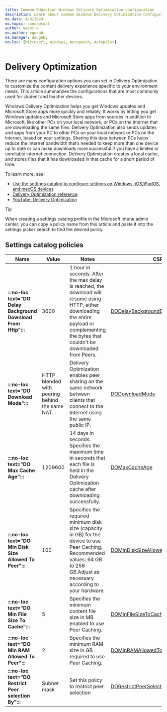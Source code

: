 ```yaml
---
title: Common Education Windows Delivery Optimization configuration
description: Learn about common Windows Delivery Optimization configuration used by Education organizations in Intune.
ms.date: 4/9/2024
ms.topic: conceptual
author: yegor-a
ms.author: egorabr
ms.manager: dougeby
no-loc: [Microsoft, Windows, Autopatch, Autopilot]
---
```


# Delivery Optimization

There are many configuration options you can set in Delivery Optimization to customize the content delivery experience specific to your environment needs. This article summarizes the configurations that are most commonly used for student and teacher devices.

Windows Delivery Optimization helps you get Windows updates and Microsoft Store apps more quickly and reliably. It works by letting you get Windows updates and Microsoft Store apps from sources in addition to Microsoft, like other PCs on your local network, or PCs on the internet that are downloading the same files. Delivery Optimization also sends updates and apps from your PC to other PCs on your local network or PCs on the internet, based on your settings. Sharing this data between PCs helps reduce the internet bandwidth that’s needed to keep more than one device up to date or can make downloads more successful if you have a limited or unreliable internet connection. Delivery Optimization creates a local cache, and stores files that it has downloaded in that cache for a short period of time.

To learn more, see:

- [Use the settings catalog to configure settings on Windows, iOS/iPadOS, and macOS devices](/mem/intune/configuration/settings-catalog)
- [Delivery Optimization reference](/windows/deployment/do/waas-delivery-optimization-reference)
- [YouTube: Delivery Optimization](https://www.youtube.com/playlist?list=PLMuDtq95SdKtN9lntgTcuhsYCsSQR4Dyl)

> [!TIP]
> When creating a settings catalog profile in the Microsoft Intune admin center, you can copy a policy name from this article and paste it into the settings picker search to find the desired policy.

## Settings catalog policies

| **Name** | **Value** | **Notes** | **CSP** |
|---|---|---|---|
| **:::no-loc text="DO Delay Background Download From Http":::** | 3600 | 1 hour in seconds. After the max delay is reached, the download will resume using HTTP, either downloading the entire payload or complementing the bytes that couldn't be downloaded from Peers. | [DODelayBackgroundDownloadFromHttp](/windows/client-management/mdm/policy-csp-deliveryoptimization#dodelaybackgrounddownloadfromhttp) |
| **:::no-loc text="DO Download Mode":::** | HTTP blended with peering behind the same NAT. | Delivery Optimization enables peer sharing on the same network between clients that connect to the Internet using the same public IP.  | [DODownloadMode](/windows/client-management/mdm/policy-csp-deliveryoptimization#dodownloadmode) |
| **:::no-loc text="DO Max Cache Age":::** | 1209600 | 14 days in seconds. Specifies the maximum time in seconds that each file is held in the Delivery Optimization cache after downloading successfully. | [DOMaxCacheAge](/windows/client-management/mdm/policy-csp-deliveryoptimization#domaxcacheage) |
| **:::no-loc text="DO Min Disk Size Allowed To Peer":::** | 100 | Specifies the required minimum disk size (capacity in GB) for the device to use Peer Caching. Recommended values: 64 GB to 256 GB.Adjust as necessary according to your hardware. | [DOMinDiskSizeAllowedToPeer](/windows/client-management/mdm/policy-csp-deliveryoptimization#domindisksizeallowedtopeer) |
| **:::no-loc text="DO Min File Size To Cache":::** | 5 | Specifies the minimum content file size in MB enabled to use Peer Caching. | [DOMinFileSizeToCache](/windows/client-management/mdm/policy-csp-deliveryoptimization#dominfilesizetocache) |
| **:::no-loc text="DO Min RAM Allowed To Peer":::** | 2 | Specifies the minimum RAM size in GB required to use Peer Caching. | [DOMinRAMAllowedToPeer](/windows/client-management/mdm/policy-csp-deliveryoptimization#dominramallowedtopeer) |
| **:::no-loc text="DO Restrict Peer selection By":::** | Subnet mask | Set this policy to restrict peer selection | [DORestrictPeerSelectionBy](/windows/client-management/mdm/policy-csp-deliveryoptimization#dorestrictpeerselectionby) |
